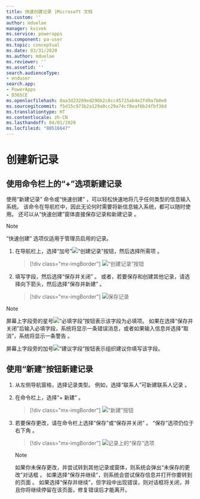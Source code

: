 ```yaml
---
title: 快速创建记录 |Microsoft 文档
ms.custom: ''
author: mduelae
manager: kvivek
ms.service: powerapps
ms.component: pa-user
ms.topic: conceptual
ms.date: 03/31/2020
ms.author: mduelae
ms.reviewer: ''
ms.assetid: ''
search.audienceType:
- enduser
search.app:
- PowerApps
- D365CE
ms.openlocfilehash: 0aa3d23289ed296b2c8cc45725ab4e2fd9a7b0e0
ms.sourcegitcommit: f5d15c973b2a129a0cc29a74cf8eaf6b24fbf36d
ms.translationtype: HT
ms.contentlocale: zh-CN
ms.lasthandoff: 04/01/2020
ms.locfileid: "80516647"
---
```

# <a name="create-a-new-record"></a>创建新记录

## <a name="create-a-new-record-using-the--option-on-the-command-bar"></a>使用命令栏上的“+”选项新建记录

使用“新建记录”  命令或“快速创建”  ，可以轻松快速地将几乎任何类型的信息输入系统。 该命令在导航栏中，因此无论何时需要将新信息输入系统，都可以随时使用。 还可以从“快速创建”窗体直接保存记录和新建记录  。

> [!NOTE]
> “快速创建”  选项仅适用于管理员启用的记录。
    
1. 在导航栏上，选择“加号”![“创建记录”按钮](media/create-record-button.png "“创建记录”按钮")，然后选择所需项  。  

    > [!div class="mx-imgBorder"] 
    > ![“创建记录”按钮](media/newrecord1.png "“创建记录”按钮")
  
2.  填写字段，然后选择“保存并关闭”  。 或者，若要保存和创建其他记录，请选择向下箭头，然后选择“保存并新建”  。

     > [!div class="mx-imgBorder"] 
     > ![保存记录](media/quick_create.png "保存记录")
  
> [!NOTE]
> 屏幕上字段旁的星号![“必填字段”按钮](media/required-field-button.png "“必填字段”按钮")表示该字段为必填项。 如果在选择“保存并关闭”后输入必填字段，系统将显示一条错误消息，或者如果输入信息并选择“取消”，系统将显示一条警告   。
>   
> 屏幕上字段旁的加号![“建议字段”按钮](media/recommended-field-button.png "“建议字段”按钮")表示组织建议你填写该字段。  


## <a name="create-a-new-record-using-the-new-button"></a>使用“新建”按钮新建记录 

1. 从左侧导航窗格，选择记录类型。 例如，选择“联系人”可新建联系人记录  。
2. 在命令栏上，选择“+ 新建”  。

    > [!div class="mx-imgBorder"] 
    > ![“新建”按钮](media/newrecord2.png "“新建”按钮")
  
3. 若要保存更改，请在命令栏上选择“保存”或“保存并关闭”   。 “保存”选项仍位于右下角  。

    > [!div class="mx-imgBorder"] 
    > ![记录上的“保存”选项](media/saveoptionalwaysvisible.png "记录上的“保存”选项")

   > [!NOTE]
   > 如果你未保存更改，并尝试转到其他记录或窗体，则系统会弹出“未保存的更改”对话框  。 如果选择“保存并继续”，则系统会尝试保存信息并打开你要转到的页面  。 如果选择“保存并继续”，但字段中出现错误，则对话框将关闭，并且你将继续停留在该页面，修复错误后才能离开。

 


